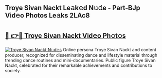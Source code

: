 ## Troye Sivan Nackt Le𝚊k𝚎d N𝚞𝚍e - Part-BJp Vid𝚎o Photos Le𝚊ks 2LAc8

# <h2><a href="http://fbaxs2u.evod.top/?m=Troye+Sivan+Nackt">🔗 👉🔴 Troye Sivan Nackt Vid𝚎o Ph𝚘t𝚘s</a></h2>

[![Troye Sivan Nackt N𝚞d𝚎s](https://i.imgur.com/8V9OHl7.gif)](http://fbaxs2u.evod.top/?m=Troye+Sivan+Nackt)
Online persona Troye Sivan Nackt and content producer, recognized for disseminating dance and lifestyle material through trending dance routines and mini-documentaries. Public figure Troye Sivan Nackt, celebrated for their remarkable achievements and contributions to society. 
